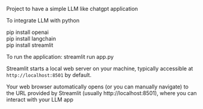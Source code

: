 Project to have a simple LLM like chatgpt application

To integrate LLM with python

pip install openai\
pip install langchain\
pip install streamlit

To run the application:
streamlit run app.py

 Streamlit starts a local web server on your machine, typically accessible at `http://localhost:8501` by default.

 Your web browser automatically opens (or you can manually navigate) to the URL provided by Streamlit (usually http://localhost:8501), where you can interact with your LLM app
